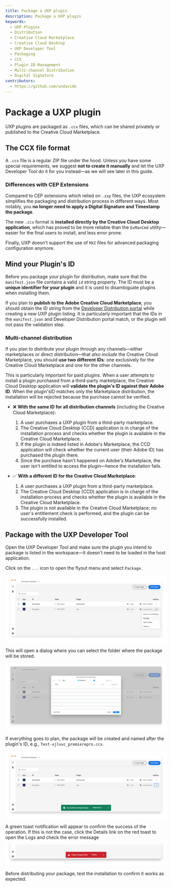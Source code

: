 ```yaml
---
title: Package a UXP plugin
description: Package a UXP plugin
keywords:
  - UXP Plugins
  - Distribution
  - Creative Cloud Marketplace
  - Creative Cloud Desktop
  - UXP Developer Tool
  - Packaging
  - CCX
  - Plugin ID Management
  - Multi-channel Distribution
  - Digital Signature
contributors:
  - https://github.com/undavide
---
```


# Package a UXP plugin

UXP plugins are packaged as `.ccx` files, which can be shared privately or published to the Creative Cloud Marketplace.

## The CCX file format

A `.ccx` file is a regular ZIP file under the hood. Unless you have some special requirements, we suggest **not to create it manually** and let the UXP Developer Tool do it for you instead—as we will see later in this guide.

### Differences with CEP Extensions

Compared to CEP extensions which relied on `.zxp` files, the UXP ecosystem simplifies the packaging and distribution process in different ways. Most notably, you **no longer need to apply a Digital Signature and Timestamp the package**.

The new `.ccx` format is **installed directly by the Creative Cloud Desktop application**, which has proved to be more reliable than the `ExManCmd` utility—easier for the final users to install, and less error prone.

Finally, UXP doesn't support the use of `MXI` files for advanced packaging configuration anymore.

## Mind your Plugin's ID

Before you package your plugin for distribution, make sure that the `manifest.json` file contains a valid `id` string property. The ID must be a **unique identifier for your plugin** and it is used to disambiguate plugins when installing them.

If you plan to **publish to the Adobe Creative Cloud Marketplace**, you should obtain the ID string from the [Developer Distribution portal](https://developer.adobe.com/developer-distribution/creative-cloud/docs/guides/plugin-id#starting-from-adobe-developer-distribution) while creating a new UXP plugin listing. It is particularly important that the IDs in the `manifest.json` and Developer Distribution portal match, or the plugin will not pass the validation step.

### Multi-channel distribution

If you plan to distribute your plugin through any channels—either marketplaces or direct distribution—that _also include_ the Creative Cloud Marketplace, you should **use two different IDs**: one exclusively for the Creative Cloud Marketplace and one for the other channels.

This is particularly important for paid plugins. When a user attempts to install a plugin purchased from a third-party marketplace, the Creative Cloud Desktop application will **validate the plugin's ID against their Adobe ID**. When the plugin'sID matches only the Marketplace distribution, the installation will be rejected because the purchase cannot be verified.

- ❌ **With the same ID for all distribution channels** (including the Creative Cloud Marketplace):

  1. A user purchases a UXP plugin from a third-party marketplace.
  2. The Creative Cloud Desktop (CCD) application is in charge of the installation process and checks whether the plugin is available in the Creative Cloud Marketplace.
  3. If the plugin is indeed listed in Adobe's Marketplace, the CCD application will check whether the current user (their Adobe ID) has purchased the plugin there.
  4. Since the purchase hasn't happened on Adobe's Marketplace, the user isn't entitled to access the plugin—hence the installation fails.

- ✅ **With a different ID for the Creative Cloud Marketplace**:
  1.  A user purchases a UXP plugin from a third-party marketplace.
  2.  The Creative Cloud Desktop (CCD) application is in charge of the installation process and checks whether the plugin is available in the Creative Cloud Marketplace.
  3.  The plugin is not available in the Creative Cloud Marketplace; no user's entitlement check is performed, and the plugin can be successfully installed.

## Package with the UXP Developer Tool

Open the UXP Developer Tool and make sure the plugin you intend to package is listed in the workspace—it doesn't need to be loaded in the host application.

Click on the `...` icon to open the flyout menu and select `Package`.

![Package with the UXP Developer Tool](./img/package--package-menu.png)

This will open a dialog where you can select the folder where the package will be stored.

![Destination folder](./img/package--destination-folder.png)

If everything goes to plan, the package will be created and named after the plugin's ID, e.g., `Test-xjluvc_premierepro.ccx`.

![Package created](./img/package--success.png)

A green toast notification will appear to confirm the success of the operation. If this is not the case, click the Details link on the red toast to open the Logs and check the error message

![Package error](./img/package--error.png)

Before distributing your package, test the installation to confirm it works as expected.
